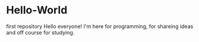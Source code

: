 # Hello-World
first repository
Hello everyone!
I'm here for programming, for shareing ideas and off course for studying.
